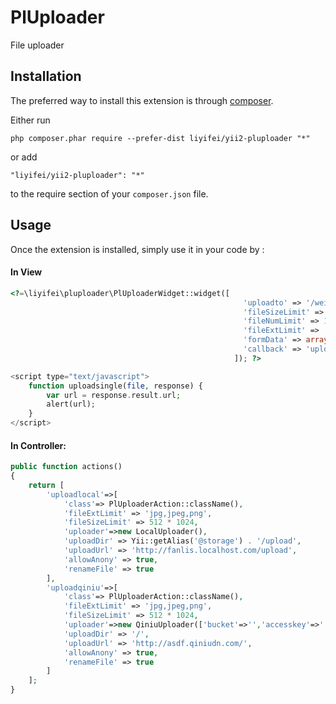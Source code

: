 PlUploader
==========
File uploader

Installation
------------

The preferred way to install this extension is through [composer](http://getcomposer.org/download/).

Either run

```
php composer.phar require --prefer-dist liyifei/yii2-pluploader "*"
```

or add

```
"liyifei/yii2-pluploader": "*"
```

to the require section of your `composer.json` file.


Usage
-----

Once the extension is installed, simply use it in your code by  :

#### In View
```php
<?=\liyifei\pluploader\PlUploaderWidget::widget([
                                                    'uploadto' => '/weixin/upload',
                                                    'fileSizeLimit' => "512k",
                                                    'fileNumLimit' => 1,
                                                    'fileExtLimit' => 'jpg,jpeg,png',
                                                    'formData' => array('a' => 'b', 'c' => 'd'),
                                                    'callback' => 'uploadsingle'
                                                  ]); ?>

<script type="text/javascript">
    function uploadsingle(file, response) {
        var url = response.result.url;
        alert(url);
    }
</script>
```

#### In Controller: 
```php
public function actions()
{
    return [
        'uploadlocal'=>[
            'class'=> PlUploaderAction::className(),
            'fileExtLimit' => 'jpg,jpeg,png',
            'fileSizeLimit' => 512 * 1024,
            'uploader'=>new LocalUploader(),
            'uploadDir' => Yii::getAlias('@storage') . '/upload',
            'uploadUrl' => 'http://fanlis.localhost.com/upload',
            'allowAnony' => true,
            'renameFile' => true
        ],
        'uploadqiniu'=>[
            'class'=> PlUploaderAction::className(),
            'fileExtLimit' => 'jpg,jpeg,png',
            'fileSizeLimit' => 512 * 1024,
            'uploader'=>new QiniuUploader(['bucket'=>'','accesskey'=>'','secretkey'=>'']),
            'uploadDir' => '/',
            'uploadUrl' => 'http://asdf.qiniudn.com/',
            'allowAnony' => true,
            'renameFile' => true
        ]
    ];
}

```
